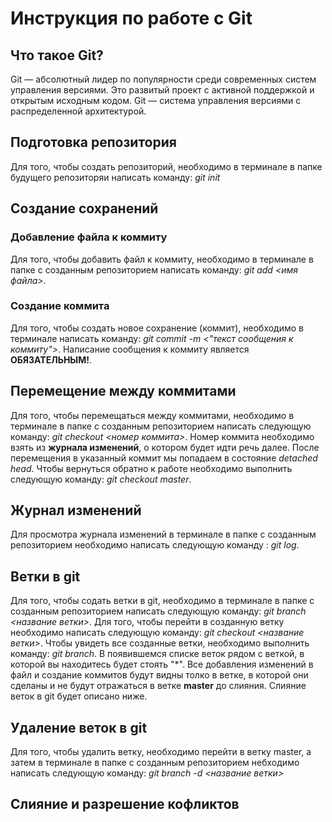 # Инструкция по работе с Git

## Что такое Git?

Git — абсолютный лидер по популярности среди современных систем управления версиями. Это развитый проект с активной поддержкой и открытым исходным кодом.
Git — система управления версиями с распределенной архитектурой.

## Подготовка репозитория

Для того, чтобы создать репозиторий, необходимо в терминале в папке будущего репозиторяи написать команду: *git init*


## Создание сохранений

### Добавление файла к коммиту

Для того, чтобы добавить файл к коммиту, необходимо в терминале в папке с созданным репозиторием написать команду: *git add <имя файла>*.

### Создание коммита

Для того, чтобы создать новое сохранение (коммит), необходимо в терминале написать команду: *git commit -m <"текст сообщения к коммиту">*. Написание сообщения к коммиту является **ОБЯЗАТЕЛЬНЫМ!**.

## Перемещение между коммитами

Для того, чтобы перемещаться между коммитами, необходимо в терминале в папке с созданным репозиторием написать следующую команду: *git checkout <номер коммита>*. Номер коммита необходимо взять из **журнала изменений**, о котором будет идти речь далее. После перемещения в указанный коммит мы попадаем в состояние *detached head*. Чтобы вернуться обратно к работе необходимо выполнить следующую команду: *git checkout master*.

## Журнал изменений

Для просмотра журнала изменений в терминале в папке с созданным репозиторием необходимо написать следующую команду : *git log*.

## Ветки в git

Для того, чтобы содать ветки в git, необходимо в терминале в папке с созданным репозиторием написать следующую команду: *git branch <название ветки>*. Для того, чтобы перейти в созданную ветку необходимо написать следующую команду: *git checkout <название ветки>*. 
Чтобы увидеть все созданные ветки, необходимо выполнить команду: *git branch*. В появившемся списке веток рядом с веткой, в которой вы находитесь будет стоять "*".
Все добавления изменений в файл и создание коммитов будут видны толко в ветке, в которой они сделаны и не будут отражаться в ветке **master** до слияния. 
Слияние веток в git будет описано ниже.


## Удаление веток в git

Для того, чтобы удалить ветку, необходимо перейти в ветку  master, а затем в терминале  в папке с созданным репозиторием небходимо написать следующую команду: *git branch -d <название ветки>*



## Слияние и разрешение кофликтов
